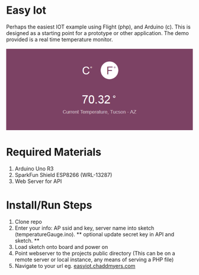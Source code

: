 # Easy Iot
Perhaps the easiest IOT example using Flight (php), and Arduino (c). This is designed 
as a starting point for a prototype or other application. The demo provided is a real 
time temperature monitor.
<br /><br />
![alt tag](public/images/example.jpg)

# Required Materials
1. Arduino Uno R3
2. SparkFun Shield ESP8266 (WRL-13287)
3. Web Server for API

# Install/Run Steps
1. Clone repo
2. Enter your info:  AP ssid and key, server name into sketch (temperatureGauge.ino). ** optional update secret key in API and sketch. **
3. Load sketch onto board and power on
4. Point webserver to the projects public directory (This can be on a remote server or local instance,
any means of serving a PHP file)
5. Navigate to your url eg. [easyiot.chaddmyers.com](http://easyiot.chaddmyers.com/)
